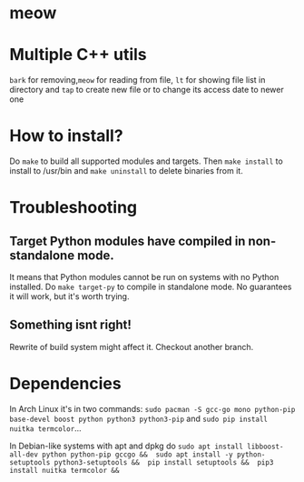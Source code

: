 # meow
# Multiple C++ utils

`bark` for removing,`meow` for reading from file, `lt` for showing file list in directory and `tap` to create new file or to change its access date to newer one

# How to install?
Do `make` to build all supported modules and targets. Then `make install` to install to /usr/bin and `make uninstall` to delete binaries from it.
# Troubleshooting
## Target Python modules have compiled in non-standalone mode. 
It means that Python modules cannot be run on systems with no Python installed. Do `make target-py` to compile in standalone mode. No guarantees it will work, but it's worth trying.
## Something isnt right!
Rewrite of build system might affect it. Checkout another branch.

# Dependencies
In Arch Linux it's in two commands:
`sudo pacman -S gcc-go mono python-pip base-devel boost python python3 python3-pip` and
`sudo pip install nuitka termcolor`...

In Debian-like systems with apt and dpkg do
` sudo apt install libboost-all-dev python python-pip gccgo && 
  sudo apt install -y python-setuptools python3-setuptools && 
  pip install setuptools && 
  pip3 install nuitka termcolor && `
